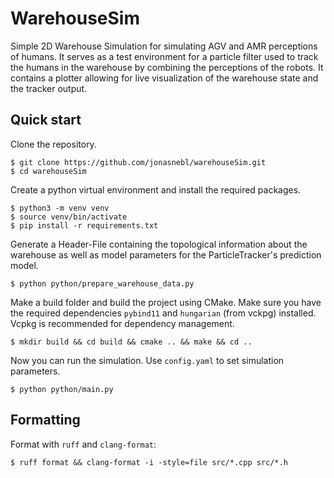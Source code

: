 # WarehouseSim

Simple 2D Warehouse Simulation for simulating AGV and AMR perceptions of humans.
It serves as a test environment for a particle filter used to track the humans in the warehouse
by combining the perceptions of the robots.
It contains a plotter allowing for live visualization of the warehouse state and the tracker output.

## Quick start

Clone the repository.
```
$ git clone https://github.com/jonasnebl/warehouseSim.git
$ cd warehouseSim
```
Create a python virtual environment and install the required packages.
```
$ python3 -m venv venv
$ source venv/bin/activate
$ pip install -r requirements.txt
```
Generate a Header-File containing the topological information about the warehouse
as well as model parameters for the ParticleTracker's prediction model.
```
$ python python/prepare_warehouse_data.py
```
Make a build folder and build the project using CMake.
Make sure you have the required dependencies `pybind11` and `hungarian` (from vckpg) installed.
Vcpkg is recommended for dependency management.
```
$ mkdir build && cd build && cmake .. && make && cd ..
```
Now you can run the simulation. Use `config.yaml` to set simulation parameters.
```
$ python python/main.py
```

## Formatting

Format with `ruff` and `clang-format`:
```
$ ruff format && clang-format -i -style=file src/*.cpp src/*.h
```